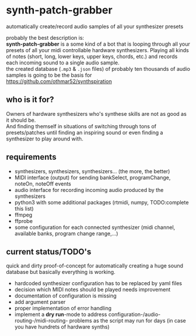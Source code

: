 # synth-patch-grabber
automatically create/record audio samples of all your synthesizer presets  

probably the best description is:  
**synth-patch-grabber** is a some kind of a bot that is looping through all your presets of all your midi controllable hardware synthesizers. Playing all kinds of notes (short, long, lower keys, upper keys, chords, etc.) and records each incoming sound to a single audio sample.  
the created database (`.mp3` & `.json` files) of probably ten thousands of audio samples is going to be the basis for https://github.com/othmar52/synthspiration  

## who is it for?
Owners of hardware synthesizers who's synthese skills are not as good as it should be.  
And finding themself in situations of switching through tons of presets/patches until finding an inspiring sound or even finding  a synthesizer to play around with.

## requirements
  * synthesizers, synthesizers, synthesizers... (the more, the better)
  * MIDI interface (output) for sending bankSelect, programChange, noteOn, noteOff events
  * audio interface for recording incoming audio produced by the synthesizers
  * python3 with some additional packages (rtmidi, numpy, TODO:complete this list)
  * ffmpeg
  * ffprobe
  * some configuration for each connected synthesizer (midi channel, available banks, program change range,...)

## current status/TODO's
quick and dirty proof-of-concept for automatically creating a huge sound database but basically everything is working.  
  * hardcoded synthesizer configuration has to be replaced by yaml files  
  * decision which MIDI notes should be played needs improvement  
  * documentation of configuration is missing  
  * add argument parser  
  * proper implementation of error handling  
  * implement a **dry run**-mode to address configuration-/audio-routing-/midi-routing- problems as the script may run for days (in case you have hundrets of hardware synths)  


